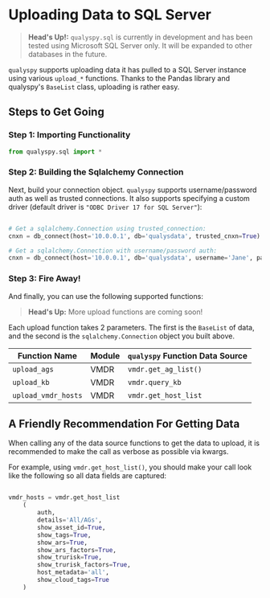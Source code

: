 # Uploading Data to SQL Server

>**Head's Up!:** ```qualyspy.sql``` is currently in development and has been tested using Microsoft SQL Server only. It will be expanded to other databases in the future.

```qualyspy``` supports uploading data it has pulled to a SQL Server instance using various ```upload_*``` functions. Thanks to the Pandas library and qualyspy's ```BaseList``` class, uploading is rather easy.

## Steps to Get Going

### Step 1: Importing Functionality

```py
from qualyspy.sql import *
```

### Step 2: Building the Sqlalchemy Connection

Next, build your connection object. ```qualyspy``` supports username/password auth as well as trusted connections. It also supports specifying a custom driver (default driver is ```"ODBC Driver 17 for SQL Server"```):

```py

# Get a sqlalchemy.Connection using trusted_connection:
cnxn = db_connect(host='10.0.0.1', db='qualysdata', trusted_cnxn=True)

# Get a sqlalchemy.Connection with username/password auth:
cnxn = db_connect(host='10.0.0.1', db='qualysdata', username='Jane', password='SuperSecretPassword!')
```

### Step 3: Fire Away!

And finally, you can use the following supported functions:

>**Head's Up:** More upload functions are coming soon!

Each upload function takes 2 parameters. The first is the ```BaseList``` of data, and the second is the ```sqlalchemy.Connection``` object you built above.

| Function Name | Module  | ```qualyspy``` Function Data Source |
| -- | -- | -- |
| ```upload_ags``` | VMDR | ```vmdr.get_ag_list()```|
| ```upload_kb``` | VMDR | ```vmdr.query_kb```|
| ```upload_vmdr_hosts``` | VMDR | ```vmdr.get_host_list```|

## A Friendly Recommendation For Getting Data

When calling any of the data source functions to get the data to upload, it is recommended to make the call as verbose as possible via kwargs. 

For example, using ```vmdr.get_host_list()```, you should make your call look like the following so all data fields are captured:

```py

vmdr_hosts = vmdr.get_host_list
    (
        auth, 
        details='All/AGs', 
        show_asset_id=True, 
        show_tags=True, 
        show_ars=True, 
        show_ars_factors=True, 
        show_trurisk=True, 
        show_trurisk_factors=True, 
        host_metadata='all', 
        show_cloud_tags=True
    )
```